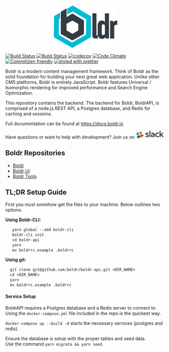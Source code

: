 <p align="center"><img src="/docs/assets/boldr-text-logo.png" width="200"></p>

[![Build Status](https://drone.boldr.io/api/badges/boldr/boldr-api/status.svg)](https://drone.boldr.io/boldr/boldr-api)
[![Build Status](https://travis-ci.org/boldr/boldr-api.svg?branch=master)](https://travis-ci.org/boldr/boldr-api)   [![codecov](https://codecov.io/gh/boldr/boldr-api/branch/master/graph/badge.svg)](https://codecov.io/gh/boldr/boldr-api)
 [![Code Climate](https://codeclimate.com/github/boldr/boldr-api/badges/gpa.svg)](https://codeclimate.com/github/boldr/boldr-api)  [![Commitizen friendly](https://img.shields.io/badge/commitizen-friendly-brightgreen.svg)](http://commitizen.github.io/cz-cli/) [![styled with prettier](https://img.shields.io/badge/styled_with-prettier-ff69b4.svg)](https://github.com/prettier/prettier)


Boldr is a modern content management framework. Think of Boldr as the solid foundation for building your next great web application. Unlike other CMS platforms, Boldr is entirely JavaScript. Boldr features Universal / Isomorphic rendering for improved performance and Search Engine Optimization.

This repository contains the backend. The backend for Boldr, BoldrAPI, is comprised of a node.js REST API, a Postgres database, and Redis for caching and sessions.

Full documentation can be found at https://docs.boldr.io


Have questions or want to help with development? Join us on <a href="https://slack.boldr.io" target="blank"><img src="/docs/assets/slack-logo.png" height="25" /></a>



## Boldr Repositories

- [Boldr](https://github.com/strues/boldr)
- [Boldr UI](https://github.com/boldr/boldr-ui)
- [Boldr Tools](https://github.com/boldr/boldr-tools)


## TL;DR Setup Guide

First you must somehow get the files to your machine. Below outlines two options.  

**Using Boldr-CLI:**  

```shell
   yarn global --add boldr-cli
   boldr-cli init
   cd boldr-api
   yarn
   mv boldrrc.example .boldrrc
```  

**Using git:**  

```shell
  git clone git@github.com:boldr/boldr-api.git <DIR_NAME>
  cd <DIR_NAME>
  yarn
  mv boldrrc.example .boldrrc
```  

#### Service Setup

BoldrAPI requires a Postgres database and a Redis server to connect to. Using the `docker-compose.yml` file
included in the repo is the quickest way.  

`docker-compose up --build -d` starts the necessary services (postgres and redis).  

Ensure the database is setup with the proper tables and seed data.  
Use the command `yarn migrate && yarn seed`.
